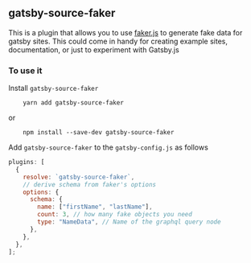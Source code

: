 ## gatsby-source-faker

This is a plugin that allows you to use [faker.js](https://github.com/marak/Faker.js/) to generate fake data for gatsby sites. This could come in handy for creating example sites, documentation, or just to experiment with Gatsby.js

### To use it

Install `gatsby-source-faker`

```
    yarn add gatsby-source-faker
```

or

```
    npm install --save-dev gatsby-source-faker
```

Add `gatsby-source-faker` to the `gatsby-config.js` as follows

```javascript
plugins: [
  {
    resolve: `gatsby-source-faker`,
    // derive schema from faker's options
    options: {
      schema: {
        name: ["firstName", "lastName"],
        count: 3, // how many fake objects you need
        type: "NameData", // Name of the graphql query node
      },
    },
  },
];
```
